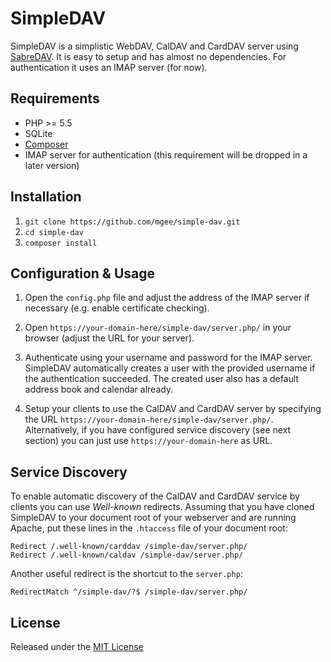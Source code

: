 SimpleDAV
=========

SimpleDAV is a simplistic WebDAV, CalDAV and CardDAV server using [SabreDAV](https://github.com/fruux/sabre-dav).
It is easy to setup and has almost no dependencies. For authentication it uses an IMAP server (for now).

Requirements
------------
* PHP >= 5.5
* SQLite
* [Composer](https://getcomposer.org/)
* IMAP server for authentication (this requirement will be dropped in a later version)

Installation
------------

1. `git clone https://github.com/mgee/simple-dav.git`
2. `cd simple-dav`
3. `composer install`

Configuration & Usage
---------------------

1. Open the `config.php` file and adjust the address of the IMAP server if necessary (e.g. enable certificate checking).

2. Open `https://your-domain-here/simple-dav/server.php/` in your browser (adjust the URL for your server).

3. Authenticate using your username and password for the IMAP server.
SimpleDAV automatically creates a user with the provided username if the authentication succeeded.
The created user also has a default address book and calendar already.

4. Setup your clients to use the CalDAV and CardDAV server by specifying the URL `https://your-domain-here/simple-dav/server.php/`.
Alternatively, if you have configured service discovery (see next section) you can just use `https://your-domain-here` as URL.

Service Discovery
-----------------

To enable automatic discovery of the CalDAV and CardDAV service by clients you can use *Well-known* redirects.
Assuming that you have cloned SimpleDAV to your document root of your webserver and are running Apache, put these lines in the `.htaccess` file of your document root:
```
Redirect /.well-known/carddav /simple-dav/server.php/
Redirect /.well-known/caldav /simple-dav/server.php/
```

Another useful redirect is the shortcut to the `server.php`:
```
RedirectMatch ^/simple-dav/?$ /simple-dav/server.php/
```

License
-------

Released under the [MIT License](LICENSE)
